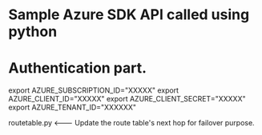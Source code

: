# Sample Azure SDK API called using python

# Authentication part.
export AZURE_SUBSCRIPTION_ID="XXXXX"
export AZURE_CLIENT_ID="XXXXX"
export AZURE_CLIENT_SECRET="XXXXX"
export AZURE_TENANT_ID="XXXXXX"


routetable.py <---  Update the route table's next hop for failover purpose.

